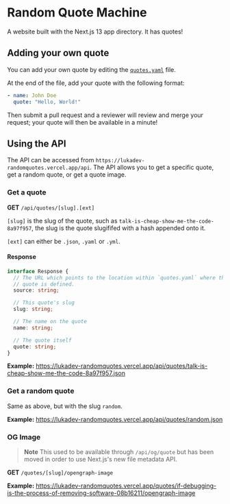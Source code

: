 # Random Quote Machine

A website built with the Next.js 13 app directory. It has quotes!

## Adding your own quote

You can add your own quote by editing the [`quotes.yaml`](https://github.com/lukadev-0/random-quote-machine/blob/main/data/quotes.yaml)
file.

At the end of the file, add your quote with the following format:

```yaml
- name: John Doe
  quote: "Hello, World!"
```

Then submit a pull request and a reviewer will review and merge your request; your quote will then be available
in a minute!

## Using the API

The API can be accessed from `https://lukadev-randomquotes.vercel.app/api`.
The API allows you to get a specific quote, get a random quote, or get a
quote image.

### Get a quote

**GET** `/api/quotes/[slug].[ext]`

`[slug]` is the slug of the quote, such as `talk-is-cheap-show-me-the-code-8a97f957`, the slug
is the quote slugififed with a hash appended onto it.

`[ext]` can either be `.json`, `.yaml` or `.yml`.

#### Response

```ts
interface Response {
  // The URL which points to the location within `quotes.yaml` where this
  // quote is defined.
  source: string;

  // This quote's slug
  slug: string;

  // The name on the quote
  name: string;

  // The quote itself
  quote: string;
}
```

**Example:** https://lukadev-randomquotes.vercel.app/api/quotes/talk-is-cheap-show-me-the-code-8a97f957.json

### Get a random quote

Same as above, but with the slug `random`.

**Example:** https://lukadev-randomquotes.vercel.app/api/quotes/random.json

### OG Image

> **Note**
> This used to be available through `/api/og/quote` but has been moved in order to use
> Next.js's new file metadata API.

**GET** `/quotes/[slug]/opengraph-image`

**Example:** https://lukadev-randomquotes.vercel.app/quotes/if-debugging-is-the-process-of-removing-software-08b16211/opengraph-image

